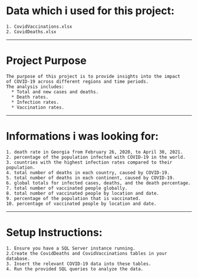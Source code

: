 # Data which i used for this project:
    1. CovidVaccinations.xlsx
    2. CovidDeaths.xlsx
---------------------------------------------------------------------------------------------------------------------------------------------------------------------------------------------------------------------
# Project Purpose
    The purpose of this project is to provide insights into the impact
    of COVID-19 across different regions and time periods. 
    The analysis includes:
      * Total and new cases and deaths.
      * Death rates.
      * Infection rates.
      * Vaccination rates.
---------------------------------------------------------------------------------------------------------------------------------------------------------------------------------------------------------------------
# Informations i was looking for:
    1. death rate in Georgia from February 26, 2020, to April 30, 2021.
    2. percentage of the population infected with COVID-19 in the world.
    3. countries with the highest infection rates compared to their population.
    4. total number of deaths in each country, caused by COVID-19.
    5. total number of deaths in each continent, caused by COVID-19.
    6. global totals for infected cases, deaths, and the death percentage.
    7. total number of vaccinated people globally.
    8. total number of vaccinated people by location and date.
    9. percentage of the population that is vaccinated.
    10. percentage of vaccinated people by location and date.
---------------------------------------------------------------------------------------------------------------------------------------------------------------------------------------------------------------------
# Setup Instructions:
    1. Ensure you have a SQL Server instance running.
    2.Create the CovidDeaths and CovidVaccinations tables in your database.
    3. Insert the relevant COVID-19 data into these tables.
    4. Run the provided SQL queries to analyze the data.
